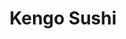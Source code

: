 ---
layout: place
title: "Kengo Sushi"
permalink: /california/tracy/kengo-sushi.html
stateAbbr: CA
stateName: California
cityName: Tracy
seo:
  name: "Kengo Sushi"
  type: Restaurant
  links: https://www.kengosushi4u.com/
description: "Kengo Sushi serves delicious sushi in Tracy, California. Try fresh Japanese dishes for a great dining experience. "
place_id: ChIJGRlTb1A9kIARaz9vQWawOHI
photos:
  - name: >-
      places/ChIJGRlTb1A9kIARaz9vQWawOHI/photos/AeeoHcLPvauOCXdDrw44FkvCSFupJ96Hw-Zyyhph8_lPKfhYCcFeFwLyKyE2HJJmMsj32JYaRs0UubijpQVlRV6EhzXUjuECuLYN-rsEfR5SdKRqzv92ntd6pHJTa1SEL_skf5vAF1DF7kLsiUyhC4vwRsbe1nXnApast3sYMfSdlSr56SF74ojAaaUHSDrhWsu90ftcaQ_1AzR9J47-NtSrhbQBy8b6po8Ip0hIkn6ShXAXw5xAN3Zaj8XtcrOnYLWDsWE95mdCwZuheFMybRtlEgGMvlCtjoJGfNeChoTBeIJBXHwl-W1oWQu85UD-etSuWPfw599UqBzrVXqW5EeO0XiOpv_TpeYUwzNiaglftlwp1Gzogpj63qnAaVoPouSBOpc4zqZvIP1QTyQ5soPrjrzk7bWH_g-fF_OHFilPYrlCXPEI
    widthPx: 4032
    heightPx: 3024
    authorAttributions:
      - displayName: Rachel Windsor
        uri: https://maps.google.com/maps/contrib/105486300913362505811
        photoUri: >-
          https://lh3.googleusercontent.com/a-/ALV-UjWXuqmugVq7RqoLsqRIKPbXGUe8dr8dJkZBMn-7TnjfpVMReu3F=s100-p-k-no-mo
    flagContentUri: >-
      https://www.google.com/local/imagery/report/?cb_client=maps_api_places.places_api&image_key=!1e10!2sCIHM0ogKEICAgIC6iKbglQE&hl=en-US
    googleMapsUri: >-
      https://www.google.com/maps/place//data=!3m4!1e2!3m2!1sCIHM0ogKEICAgIC6iKbglQE!2e10!4m2!3m1!1s0x80903d506f531919:0x7238b066416f3f6b
  - name: >-
      places/ChIJGRlTb1A9kIARaz9vQWawOHI/photos/AeeoHcKYnYinjQ-fwwXrZBqu_c_V0y1Gw9sB4jFuP1GgoTNmZWQm-MZXYbpJJJ0-d0zU-UFtxAe2I650kimlvsRoHnGAlyoClUhVsFDlNZ2gfkf3j8dYZCC2wY0GtaSVjErfAPw2C-rnrS5RhD8tb-GgQdNY8gU2T1eCOYj-LNZ3R6HtPp3-ERBl5uBpzhtNc4HedcWHJVLB5Zpt4GOwfF7Dks6SJX4wzlMtUzI0J7yDOk_okTPSGrq_9dK8Azz3-xVM3QhamdtdEdZIRbAHPVwwnqv8DJIz96dDLB7FDOeoxnzrAg
    widthPx: 1440
    heightPx: 960
    authorAttributions:
      - displayName: Kengo Sushi
        uri: https://maps.google.com/maps/contrib/117605302195897251930
        photoUri: >-
          https://lh3.googleusercontent.com/a/ACg8ocLNpLzKURK4kQL-Hxckt4l7dwIw3wJef9HJUAAAjsz9EEfDag=s100-p-k-no-mo
    flagContentUri: >-
      https://www.google.com/local/imagery/report/?cb_client=maps_api_places.places_api&image_key=!1e10!2sAF1QipO6EYQALvqA4l3P8mseU6KMhOpNCT8c_4OupSXP&hl=en-US
    googleMapsUri: >-
      https://www.google.com/maps/place//data=!3m4!1e2!3m2!1sAF1QipO6EYQALvqA4l3P8mseU6KMhOpNCT8c_4OupSXP!2e10!4m2!3m1!1s0x80903d506f531919:0x7238b066416f3f6b
  - name: >-
      places/ChIJGRlTb1A9kIARaz9vQWawOHI/photos/AeeoHcKiWFOAgjFLQ8sq6roo96ZouvlXBQt6uKH4xQrARp9ZOFo2AkyY3uf1klsqSVMLzdbNEFORqqwZVX9o9d0h_v7kvej2bnl3Z3TA7ZuMlaVISqFmeQ0SwEOCrx645xlvgA6QKnnol8F2jOrhPvZreARrjQ0m2JUuJAHrLOWYH378EUWAEzGGcOY30Xop_HNWYOdO-XAd3qUpApX1a-9lJhp5WKU45L8vzVWZBoi5QbS-nS4do5ABpO_OCEHZtiMZZbcbc4FOJ9xFM2gwJXrIrBHMLmgNxhqvm51WE2zmXKovFG2y02fpzqNzh_WRLZNOXjDYSmOBPoKiFztpbYSfuXhKBSDTjBrp7TupNM594ijU3C_dDxzFETy-2ukqc2BYRt8Kic_q0OR2_pltJWNdOrWYBEdYROfDXkaAXsEwGOE
    widthPx: 4032
    heightPx: 3024
    authorAttributions:
      - displayName: Meenu Nagpal
        uri: https://maps.google.com/maps/contrib/107695106385230416366
        photoUri: >-
          https://lh3.googleusercontent.com/a-/ALV-UjVmD72qDcJyryjqmecjipZCHzz-K4PNAPbbPX2y7SRJWmJ0PbYb=s100-p-k-no-mo
    flagContentUri: >-
      https://www.google.com/local/imagery/report/?cb_client=maps_api_places.places_api&image_key=!1e10!2sCIHM0ogKEICAgICDquDNTA&hl=en-US
    googleMapsUri: >-
      https://www.google.com/maps/place//data=!3m4!1e2!3m2!1sCIHM0ogKEICAgICDquDNTA!2e10!4m2!3m1!1s0x80903d506f531919:0x7238b066416f3f6b
  - name: >-
      places/ChIJGRlTb1A9kIARaz9vQWawOHI/photos/AeeoHcLKEzcQAw_JBzfufJI3_-q8q665BmDMiuLH-8CCfpKkuLIpOfYXdrlCbnjcej2yBrwFuDIA8PkzWkC8P8QnZJkPt0P49VXNE7q19Fz1e52ciLpvg9UyUTV5FozExa4mBlbbpFnOX6pRItmr3h-ZQ-M6UddrhnoeUq7R_w-O4bWnQ_jdio7BLitlQ6LXtOP5NsGu9KOtXWlVyaV-MwgKHcyVlo5CtvmiauZ2IPXlivYJVlSrra4j7X2bnGnc9YgsjSK90H2iGYybZefskl-12FKMi0AfnOIpU_HQ-FbTlyIKfACfWu94n9p1W3uNMFKT8SCewMu6WgSoKrxdfzCDzUJgcXXMPGXWrv76-DY85wwZ8-8YMQlDdMLzk1U_UklfXuQb-FM1Gsi7A4FCoINp3UeoNIydlUPvIR4olB1Uo0hmtY_O
    widthPx: 4032
    heightPx: 3024
    authorAttributions:
      - displayName: Kal Kk
        uri: https://maps.google.com/maps/contrib/110082373267118377115
        photoUri: >-
          https://lh3.googleusercontent.com/a/ACg8ocL4HIxaZoLYme6rA-telRGHKu5w27ATJ7B5PfVBau56McwkCA=s100-p-k-no-mo
    flagContentUri: >-
      https://www.google.com/local/imagery/report/?cb_client=maps_api_places.places_api&image_key=!1e10!2sCIHM0ogKEICAgIDcup2ZuAE&hl=en-US
    googleMapsUri: >-
      https://www.google.com/maps/place//data=!3m4!1e2!3m2!1sCIHM0ogKEICAgIDcup2ZuAE!2e10!4m2!3m1!1s0x80903d506f531919:0x7238b066416f3f6b
  - name: >-
      places/ChIJGRlTb1A9kIARaz9vQWawOHI/photos/AeeoHcJIUIwjyCcTw1g-NFf8rlQ13XAmMiJKoyTb_-BbJeGKyLmHZyWux6z1Ed3u5FYrBwHNmdL0uGTW2DprGTBFodYkNDwjDxkdpVdTAvM942hjQVoBHycgqepRI20dJRKfdljT9-O7hAOYmszlD4bSIAmCqx4nCd3q718GncSc2qKZwMbpax_DKidH1EAh7gARGbUix79B4OrokfvdH2Mtk4CLN5E1M7eGKAGA5T1tSDL9QKoIj48iJGhXKmtrLaEfeU9bq5GNYrLIcSTV2QTQjYYOpsPWIABOGHdCjtSoCgih-S98oCUTsqeMsRy1wYCjfmgyF3bHcJIxVYsRZqxprLh6AAt7DPB4iBifZ4V7XAwMnDFmq4EM3oRvmOQhNxt1own1HxkTEErLF5_IhBi6hTvzXx-qzMWcVvKOzHRa7L-UTg
    widthPx: 4800
    heightPx: 3600
    authorAttributions:
      - displayName: Austin Zhuang
        uri: https://maps.google.com/maps/contrib/111566566464051768141
        photoUri: >-
          https://lh3.googleusercontent.com/a-/ALV-UjXZP_Zu4e25J1YQpp7-VIBYThQMf8kzlc9n73HlRPMTddaRyXvj=s100-p-k-no-mo
    flagContentUri: >-
      https://www.google.com/local/imagery/report/?cb_client=maps_api_places.places_api&image_key=!1e10!2sCIHM0ogKEICAgIDNuvekDg&hl=en-US
    googleMapsUri: >-
      https://www.google.com/maps/place//data=!3m4!1e2!3m2!1sCIHM0ogKEICAgIDNuvekDg!2e10!4m2!3m1!1s0x80903d506f531919:0x7238b066416f3f6b
  - name: >-
      places/ChIJGRlTb1A9kIARaz9vQWawOHI/photos/AeeoHcKwgrfmDA_VFPv_p8muy-DHhF07vzs9EBNan5won5euDaRLH_9aPAuvifH1d9Pu0zmG82jBZJ0VDkF-dbPxzIKMAyiysnzZXVDmYlWfDGZ1SZCSse4q8zCHigsk0ueUDC_jbwfcYOrG_oddT2gY8eCtLfUT-FpQYkNpotxAz4G8JFHmzuuO3YE5CDiIpku63QOiXbpzMfakhCWrt7-m4MI0i5VUqlsWfgPb7yC-dMeMdHvK7UboU1li80fUiGcZ_EsG9Yycb-tQ0AjYONd6oGATN-pM9f6oN98SNjvgovuNucTAbatiAiZTsUbYyLu7z1QGBsZfOqG5TqBeIGW4oOkaJqYnOJNX46lpSt37LEFAlrJ6GthKfelMLWoPufCFO6pC9ycD1QBgcyXDU8-ffEcOIedevEK0QXjB8uxEQQmAry0P
    widthPx: 2560
    heightPx: 1440
    authorAttributions:
      - displayName: David Sin
        uri: https://maps.google.com/maps/contrib/112866906668311593980
        photoUri: >-
          https://lh3.googleusercontent.com/a/ACg8ocJCVbJ6RK1fmNN2tZPSSd-NnVWh1L-_El_RP2GlPg2dkoPjaLiG=s100-p-k-no-mo
    flagContentUri: >-
      https://www.google.com/local/imagery/report/?cb_client=maps_api_places.places_api&image_key=!1e10!2sCIHM0ogKEICAgIDEgJ-CrQE&hl=en-US
    googleMapsUri: >-
      https://www.google.com/maps/place//data=!3m4!1e2!3m2!1sCIHM0ogKEICAgIDEgJ-CrQE!2e10!4m2!3m1!1s0x80903d506f531919:0x7238b066416f3f6b
  - name: >-
      places/ChIJGRlTb1A9kIARaz9vQWawOHI/photos/AeeoHcKWSZ73fWs2mHJKql8x1r5ph8ohmFhBf74e6aw2xRQqs3ts1JuK6UukhL4QlzyGEWH9gtldmSJ0q9L7PbAMXtRXta0m2dv37pd0GiTcJXQ3MeEopeCm8_gN9-D9fO683-6tTLUF1BDZMmKv5WaG5o4_F9xiW8iK1WQoi1gSX7wPIgZJySmSm6OU602HOSr0vL-S6RDnm_0qgyXzjk0H6ikh5zwP7BGSljgQfi5jml4hXB9kVjMNvd98Q6x5ztThnC37dCJ_iQft2pLIKNkBxlIvsFiopQ6e3ZPLvNif9xr0Qv17G0q_fDPQ_8i084tBJzjip5pz8RyajlhWV3CE1W3_CeUPgKWorEe79gNLUSqj7z_lok81Hj3ohDyeS0COKe6NoBgrxbr4sSoAygjlIP97jUGtWBNZ76C02tOjcubz8w
    widthPx: 3024
    heightPx: 4032
    authorAttributions:
      - displayName: Andrea Mari Lagasca
        uri: https://maps.google.com/maps/contrib/100658650203461318226
        photoUri: >-
          https://lh3.googleusercontent.com/a-/ALV-UjX3PZmDjZor03N97srB9uuoXs8leDYTbRB5_hyUKCyFzd-EfDcw=s100-p-k-no-mo
    flagContentUri: >-
      https://www.google.com/local/imagery/report/?cb_client=maps_api_places.places_api&image_key=!1e10!2sCIHM0ogKEICAgICv7sHtCg&hl=en-US
    googleMapsUri: >-
      https://www.google.com/maps/place//data=!3m4!1e2!3m2!1sCIHM0ogKEICAgICv7sHtCg!2e10!4m2!3m1!1s0x80903d506f531919:0x7238b066416f3f6b
  - name: >-
      places/ChIJGRlTb1A9kIARaz9vQWawOHI/photos/AeeoHcJScC-Jw1EcDJoc93Zxc5wsqAAqtJA4mEh_U4UVUO8Z_KLAL_9_b8U7FPQeLeWwPIbVNczLjFv9HDbgnu1hWsSLU0SHO3Eam58Pc_sDs2SObGDlsXBVbdTc3vvRYvpq5G2Qiy_h7NOhyH2a22OT3EwcQkEVrW9-xtppvB2i-kIBoPYM2IJalg3aa-kUhJGFjmOYg4_48qkVMny3SKsvbqzJ_7OVbUAFcmqwEzrOBQbBtV5QFb3BSTWaHZAnu9ZFSN-eRG2F91glpnjVtpw261o820an4IGbde1PZKsr8D4HQQVReiuuHMfc1fOTovU4lZsk0oxt5hp9QRzxC-mPPl8F4a0faLEPvGUSB9ahLRC7N0M0e_lf-qFTBRqVUaQYWJkJ_OKez6M7tOUbE98_5TK5pt_dPZgnruQIrcrX7IXBQVte
    widthPx: 3024
    heightPx: 4032
    authorAttributions:
      - displayName: Austin Zhuang
        uri: https://maps.google.com/maps/contrib/111566566464051768141
        photoUri: >-
          https://lh3.googleusercontent.com/a-/ALV-UjXZP_Zu4e25J1YQpp7-VIBYThQMf8kzlc9n73HlRPMTddaRyXvj=s100-p-k-no-mo
    flagContentUri: >-
      https://www.google.com/local/imagery/report/?cb_client=maps_api_places.places_api&image_key=!1e10!2sCIHM0ogKEICAgIDNuvekjgE&hl=en-US
    googleMapsUri: >-
      https://www.google.com/maps/place//data=!3m4!1e2!3m2!1sCIHM0ogKEICAgIDNuvekjgE!2e10!4m2!3m1!1s0x80903d506f531919:0x7238b066416f3f6b
  - name: >-
      places/ChIJGRlTb1A9kIARaz9vQWawOHI/photos/AeeoHcLrhG6K2HxDCU4kfkQfzt8lT8y1lE5fZdvcRjHJIcn_8gV2D8nLJjo3tcgi_nL3p78ONsESGvGZIH6ByOmCC7jkGh8PBg6bOecLl027UpOlF1vTUi0Bszrz8bVVT7TMPYWpBsJLXbHajuRzKatc3q-KG-yfDnYKF1FIVY1QkHa-X1GCm59PU-R5yQ3UYERe2XXNRLlc1arhmtuwZy1PtFWLf8ETkTnD8pMLAVcfdym7-0tVH4LwzhswjG8nSuHqm0UiwKpxhffyX6eFnmhCUm9PSiO1JWmCAL6I3o5XrCgD2eTkVb6jDEBCbh3p73KKB7eGyY3KMq1Zv3ZQSRT54VPBvPeEfZavxO7wlHune8NIfFuIqLymdZ31u25nw8tC_YwaH7dQNjxm3egU4_01kuQjvgBjV90gSIUGJ5boCD_9yA
    widthPx: 3024
    heightPx: 4032
    authorAttributions:
      - displayName: corina segura
        uri: https://maps.google.com/maps/contrib/113435427609580909635
        photoUri: >-
          https://lh3.googleusercontent.com/a/ACg8ocI2mIupunxM_4XsBTPUFYmsA6SFMJuNYzZn0YQasDNC7V64mQ=s100-p-k-no-mo
    flagContentUri: >-
      https://www.google.com/local/imagery/report/?cb_client=maps_api_places.places_api&image_key=!1e10!2sCIHM0ogKEICAgIC-3oPoGQ&hl=en-US
    googleMapsUri: >-
      https://www.google.com/maps/place//data=!3m4!1e2!3m2!1sCIHM0ogKEICAgIC-3oPoGQ!2e10!4m2!3m1!1s0x80903d506f531919:0x7238b066416f3f6b
  - name: >-
      places/ChIJGRlTb1A9kIARaz9vQWawOHI/photos/AeeoHcLcDZq6kUmlv0kZkrwFpFIKqvi7oTxENagBA0RSqgfwWnSFt0gfdAU1PC13q-ZiRQ_aSlqOCCAwvds8q-cVYAabt4JfL3HFa6Xf4T_3VUtVsF2M0tEGUbzh53o1CO9tVoY9pr7kW-_0y9al6dHCdJiNXisDkK3iWzgJ8ZQZvvKzIwDtBVKywLJpvh60xMl-fCLhK9kwTFnNwT8mNVnc-d5ve19v3ukskp_m84134KFd3Vr7JTWm06ELSeR6qBAJuE1n1m-dM818fRe-T8-U1zZQTLCnFBgAlYalpQjGFWfxlg
    widthPx: 1440
    heightPx: 960
    authorAttributions:
      - displayName: Kengo Sushi
        uri: https://maps.google.com/maps/contrib/117605302195897251930
        photoUri: >-
          https://lh3.googleusercontent.com/a/ACg8ocLNpLzKURK4kQL-Hxckt4l7dwIw3wJef9HJUAAAjsz9EEfDag=s100-p-k-no-mo
    flagContentUri: >-
      https://www.google.com/local/imagery/report/?cb_client=maps_api_places.places_api&image_key=!1e10!2sAF1QipMS8MDuO855EyxZ01llgOLbdqZTVKt21u-wXfhw&hl=en-US
    googleMapsUri: >-
      https://www.google.com/maps/place//data=!3m4!1e2!3m2!1sAF1QipMS8MDuO855EyxZ01llgOLbdqZTVKt21u-wXfhw!2e10!4m2!3m1!1s0x80903d506f531919:0x7238b066416f3f6b
address: 2523 N Tracy Blvd, Tracy, CA 95376, USA
street: 2523 N Tracy Blvd
city: Tracy
state: CA
zip: '95376'
country: USA
neighborhood: null
latitude: '37.755612'
longitude: '-121.436719'
accessibility_options:
  wheelchairAccessibleParking: true
  wheelchairAccessibleEntrance: true
  wheelchairAccessibleRestroom: true
  wheelchairAccessibleSeating: true
business_status: OPERATIONAL
name: Kengo Sushi
google_maps_links:
  directionsUri: >-
    https://www.google.com/maps/dir//''/data=!4m7!4m6!1m1!4e2!1m2!1m1!1s0x80903d506f531919:0x7238b066416f3f6b!3e0
  placeUri: https://maps.google.com/?cid=8230522272250543979
  writeAReviewUri: >-
    https://www.google.com/maps/place//data=!4m3!3m2!1s0x80903d506f531919:0x7238b066416f3f6b!12e1
  reviewsUri: >-
    https://www.google.com/maps/place//data=!4m4!3m3!1s0x80903d506f531919:0x7238b066416f3f6b!9m1!1b1
  photosUri: >-
    https://www.google.com/maps/place//data=!4m3!3m2!1s0x80903d506f531919:0x7238b066416f3f6b!10e5
primary_type: Sushi Restaurant
opening_hours:
  regular: null
  current: null
secondary_opening_hours:
  regular:
    weekdayDescriptions: null
    type: null
  current:
    weekdayDescriptions: null
    type: null
phone: (209) 839-8292
price_level: PRICE_LEVEL_MODERATE
price_range: $20 &ndash; $30
rating: '4.3'
rating_count: 347
website: https://www.kengosushi4u.com/
reviews: null
parking_options: null
payment_options: null
allow_dogs: null
curbside_pickup: null
delivery: null
dine_in: null
good_for_children: null
good_for_groups: null
good_for_sports: null
live_music: null
menu_for_children: null
outdoor_seating: null
reservable: null
restroom: null
serves_beer: null
serves_breakfast: null
serves_brunch: null
serves_cocktails: null
serves_coffee: null
serves_dinner: null
serves_dessert: null
serves_lunch: null
serves_vegetarian_food: null
serves_wine: null
takeout: null
summary: null

---